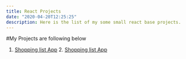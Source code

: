 ```yaml
---
title: React Projects
date: "2020-04-20T12:25:25"
description: Here is the list of my some small react base projects.
---
```


#My Projects are following below

1. [Shopping list App](https://expense3.netlify.app/)   2. [Shopping list App](https://expense3.netlify.app/)     
